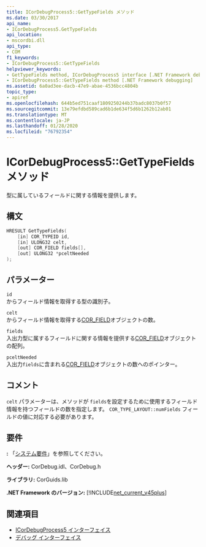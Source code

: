```yaml
---
title: ICorDebugProcess5::GetTypeFields メソッド
ms.date: 03/30/2017
api_name:
- ICorDebugProcess5.GetTypeFields
api_location:
- mscordbi.dll
api_type:
- COM
f1_keywords:
- ICorDebugProcess5::GetTypeFields
helpviewer_keywords:
- GetTypeFields method, ICorDebugProcess5 interface [.NET Framework debugging]
- ICorDebugProcess5::GetTypeFields method [.NET Framework debugging]
ms.assetid: 6a0ad3ee-dacb-47e9-abae-4536bcc4804b
topic_type:
- apiref
ms.openlocfilehash: 644b5ed751caaf1809250244b37badc8037b0f57
ms.sourcegitcommit: 13e79efdbd589cad6b1de634f5d6b1262b12ab01
ms.translationtype: MT
ms.contentlocale: ja-JP
ms.lasthandoff: 01/28/2020
ms.locfileid: "76792354"
---
```

# <a name="icordebugprocess5gettypefields-method"></a>ICorDebugProcess5::GetTypeFields メソッド
型に属しているフィールドに関する情報を提供します。  
  
## <a name="syntax"></a>構文  
  
```cpp  
HRESULT GetTypeFields(  
    [in] COR_TYPEID id,  
    [in] ULONG32 celt,  
    [out] COR_FIELD fields[],   
    [out] ULONG32 *pceltNeeded  
);  
```  
  
## <a name="parameters"></a>パラメーター  
 `id`  
 からフィールド情報を取得する型の識別子。  
  
 `celt`  
 からフィールド情報を取得する[COR_FIELD](cor-field-structure.md)オブジェクトの数。  
  
 `fields`  
 入出力型に属するフィールドに関する情報を提供する[COR_FIELD](cor-field-structure.md)オブジェクトの配列。  
  
 `pceltNeeded`  
 入出力`fields`に含まれる[COR_FIELD](cor-field-structure.md)オブジェクトの数へのポインター。  
  
## <a name="remarks"></a>コメント  
 `celt` パラメーターは、メソッドが `fields`を設定するために使用するフィールド情報を持つフィールドの数を指定します。 `COR_TYPE_LAYOUT::numFields` フィールドの値に対応する必要があります。  
  
## <a name="requirements"></a>要件  
 **:** 「[システム要件](../../../../docs/framework/get-started/system-requirements.md)」を参照してください。  
  
 **ヘッダー:** CorDebug.idl、CorDebug.h  
  
 **ライブラリ:** CorGuids.lib  
  
 **.NET Framework のバージョン:** [!INCLUDE[net_current_v45plus](../../../../includes/net-current-v45plus-md.md)]  
  
## <a name="see-also"></a>関連項目

- [ICorDebugProcess5 インターフェイス](icordebugprocess5-interface.md)
- [デバッグ インターフェイス](debugging-interfaces.md)
